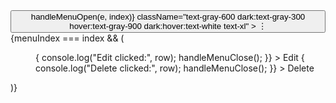 <td className="px-4 py-2">
  <button
    onClick={(e) => handleMenuOpen(e, index)}
    className="text-gray-600 dark:text-gray-300 hover:text-gray-900 dark:hover:text-white text-xl"
  >
    ⋮
  </button>
  {menuIndex === index && (
    <Menu
      anchorEl={anchorEl}
      open={Boolean(anchorEl)}
      onClose={handleMenuClose}
    >
      <MenuItem
        onClick={() => {
          console.log("Edit clicked:", row);
          handleMenuClose();
        }}
      >
        Edit
      </MenuItem>
      <MenuItem
        onClick={() => {
          console.log("Delete clicked:", row);
          handleMenuClose();
        }}
      >
        Delete
      </MenuItem>
    </Menu>
  )}
</td>
